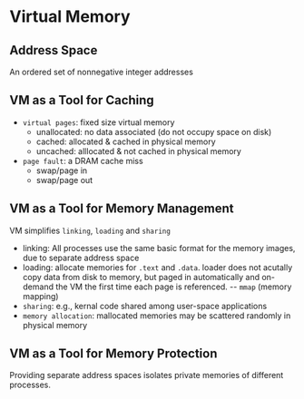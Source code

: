 # Virtual Memory

## Address Space
An ordered set of nonnegative integer addresses

## VM as a Tool for Caching
* `virtual pages`: fixed size virtual memory
  * unallocated: no data associated (do not occupy space on disk)
  * cached: allocated & cached in physical memory
  * uncached:  alllocated & not cached in physical memory
* `page fault`: a DRAM cache miss
  * swap/page in
  * swap/page out

## VM as a Tool for Memory Management
VM simplifies `linking`, `loading` and `sharing`
* linking: All processes use the same basic format for the memory images, due to separate address space
* loading: allocate memories for `.text` and `.data`. loader does not acutally copy data from disk to memory, but paged in automatically and on-demand the VM the first time each page is referenced. -- `mmap` (memory mapping)
* `sharing`: e.g., kernal code shared among user-space applications
* `memory allocation`: mallocated memories may be scattered randomly in physical memory

## VM as a Tool for Memory Protection
Providing separate address spaces isolates private memories of different processes.
